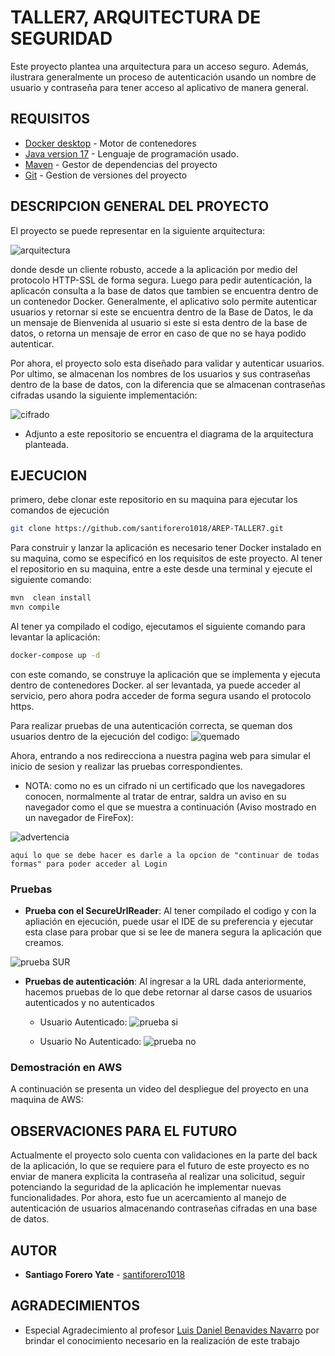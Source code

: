 # TALLER7, ARQUITECTURA DE SEGURIDAD

Este proyecto plantea una arquitectura para un acceso seguro. Además, ilustrara generalmente un proceso de autenticación usando un nombre de usuario y contraseña para tener acceso al aplicativo de manera general.
## REQUISITOS
* [Docker desktop](https://www.docker.com/products/docker-desktop/) - Motor de contenedores
* [Java version 17](https://www.oracle.com/co/java/technologies/downloads/) - Lenguaje de programación usado.
* [Maven](https://maven.apache.org/download.cgi) - Gestor de dependencias del proyecto
* [Git](https://git-scm.com/downloads) - Gestion de versiones del proyecto 
## DESCRIPCION GENERAL DEL PROYECTO
El proyecto se puede representar en la siguiente arquitectura:

![arquitectura](README-resources/Arquitectura.png)

donde desde un cliente robusto, accede a la aplicación por medio del protocolo HTTP-SSL de forma segura. Luego para pedir autenticación, la aplicacón consulta a la base de datos que tambien se encuentra dentro de un contenedor Docker. Generalmente, el aplicativo solo permite autenticar usuarios y retornar si este se encuentra dentro de la Base de Datos, le da un mensaje de Bienvenida al usuario si este si esta dentro de la base de datos, o retorna un mensaje de error en caso de que no se haya podido autenticar.

Por ahora, el proyecto solo esta diseñado para validar y autenticar usuarios. Por ultimo, se almacenan los nombres de los usuarios y sus contraseñas dentro de la base de datos, con la diferencia que se almacenan contraseñas cifradas usando la siguiente implementación:

![cifrado](README-resources/codigo-cifrado.png)

- Adjunto a este repositorio se encuentra el diagrama de la arquitectura planteada.
## EJECUCION

primero, debe clonar este repositorio en su maquina para ejecutar los comandos de ejecución

```bash
git clone https://github.com/santiforero1018/AREP-TALLER7.git
```

Para construir y lanzar la aplicación es necesario tener Docker instalado en su maquina, como se especificó en los requisitos de este proyecto. Al tener el repositorio en su maquina, entre a este desde una terminal y ejecute el siguiente comando:

```bash
mvn  clean install
mvn compile
```

Al tener ya compilado el codigo, ejecutamos el siguiente comando para levantar la aplicación:

```bash
docker-compose up -d
```
con este comando, se construye la aplicación que se implementa y ejecuta dentro de contenedores Docker. al ser levantada, ya puede acceder al servicio, pero ahora podra acceder de forma segura usando el protocolo https.

Para realizar pruebas de una autenticación correcta, se queman dos usuarios dentro de la ejecución del codigo:
![quemado](README-resources/codigo-quemando-usuarios.png)

Ahora, entrando a [](https://localhost:57000/) nos redirecciona a nuestra pagina web para simular el inicio de sesion y realizar las pruebas correspondientes. 

- NOTA: como no es un cifrado ni un certificado que los navegadores conocen, normalmente al tratar de entrar, saldra un aviso en su navegador como el que se muestra a continuación (Aviso mostrado en un navegador de FireFox):

![advertencia](README-resources/warning.png)

    aqui lo que se debe hacer es darle a la opcion de "continuar de todas formas" para poder acceder al Login

### Pruebas 

- **Prueba con el SecureUrlReader**: Al tener compilado el codigo y con la apliación en ejecución, puede usar el IDE de su preferencia y ejecutar esta clase para probar que si se lee de manera segura la aplicación que creamos.

![prueba SUR](README-resources/prueba-Secure.png)

- **Pruebas de autenticación**: Al ingresar a la URL dada anteriormente, hacemos pruebas de lo que debe retornar al darse casos de usuarios autenticados y no autenticados

    * Usuario Autenticado: 
    ![prueba si](README-resources/prueba-autenticadoOk.png)

    * Usuario  No Autenticado:
    ![prueba no](README-resources/prueba-pagina-confallo.png)

### Demostración en AWS

A continuación se presenta un video del despliegue del proyecto en una maquina de AWS:



## OBSERVACIONES PARA EL FUTURO
Actualmente el proyecto solo cuenta con validaciones en la parte del back de la aplicación, lo que se requiere para el futuro de este proyecto es no enviar de manera explicita la contraseña al realizar una solicitud, seguir potenciando la seguridad de la aplicación he implementar nuevas funcionalidades. Por ahora, esto fue un acercamiento al manejo de autenticación de usuarios almacenando contraseñas cifradas en una base de datos.
## AUTOR
* **Santiago Forero Yate** - [santiforero1018](https://github.com/santiforero1018)

## AGRADECIMIENTOS
* Especial Agradecimiento al profesor [Luis Daniel Benavides Navarro](https://ldbn.is.escuelaing.edu.co/) por brindar el conocimiento necesario en la realización de este trabajo